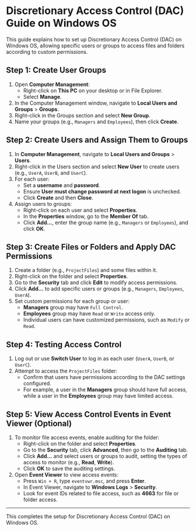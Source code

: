 
# Discretionary Access Control (DAC) Guide on Windows OS

This guide explains how to set up Discretionary Access Control (DAC) on Windows OS, allowing specific users or groups to access files and folders according to custom permissions.

## Step 1: Create User Groups

1. Open **Computer Management**:
   - Right-click on **This PC** on your desktop or in File Explorer.
   - Select **Manage**.
2. In the Computer Management window, navigate to **Local Users and Groups** > **Groups**.
3. Right-click in the Groups section and select **New Group**.
4. Name your groups (e.g., `Managers` and `Employees`), then click **Create**.

## Step 2: Create Users and Assign Them to Groups

1. In **Computer Management**, navigate to **Local Users and Groups** > **Users**.
2. Right-click in the Users section and select **New User** to create users (e.g., `UserA`, `UserB`, and `UserC`).
3. For each user:
   - Set a **username** and **password**.
   - Ensure **User must change password at next logon** is unchecked.
   - Click **Create** and then **Close**.
4. Assign users to groups:
   - Right-click on each user and select **Properties**.
   - In the **Properties** window, go to the **Member Of** tab.
   - Click **Add...**, enter the group name (e.g., `Managers` or `Employees`), and click **OK**.

## Step 3: Create Files or Folders and Apply DAC Permissions

1. Create a folder (e.g., `ProjectFiles`) and some files within it.
2. Right-click on the folder and select **Properties**.
3. Go to the **Security** tab and click **Edit** to modify access permissions.
4. Click **Add...** to add specific users or groups (e.g., `Managers`, `Employees`, `UserA`).
5. Set custom permissions for each group or user:
   - **Managers** group may have `Full Control`.
   - **Employees** group may have `Read` or `Write` access only.
   - Individual users can have customized permissions, such as `Modify` or `Read`.

## Step 4: Testing Access Control

1. Log out or use **Switch User** to log in as each user (`UserA`, `UserB`, or `UserC`).
2. Attempt to access the `ProjectFiles` folder:
   - Confirm that users have permissions according to the DAC settings configured.
   - For example, a user in the **Managers** group should have full access, while a user in the **Employees** group may have limited access.

## Step 5: View Access Control Events in Event Viewer (Optional)

1. To monitor file access events, enable auditing for the folder:
   - Right-click on the folder and select **Properties**.
   - Go to the **Security** tab, click **Advanced**, then go to the **Auditing** tab.
   - Click **Add...** and select users or groups to audit, setting the types of access to monitor (e.g., **Read**, **Write**).
   - Click **OK** to save the auditing settings.
2. Open **Event Viewer** to view access events:
   - Press `Win + R`, type `eventvwr.msc`, and press **Enter**.
   - In Event Viewer, navigate to **Windows Logs** > **Security**.
   - Look for event IDs related to file access, such as **4663** for file or folder access.

---

This completes the setup for Discretionary Access Control (DAC) on Windows OS.
